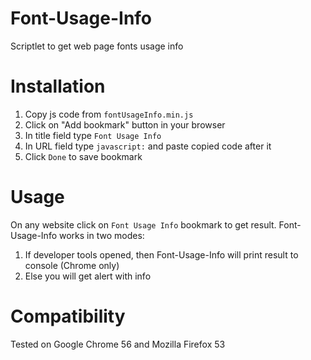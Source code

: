# Font-Usage-Info
Scriptlet to get web page fonts usage info

# Installation

1. Copy js code from `fontUsageInfo.min.js`
2. Click on "Add bookmark" button in your browser
3. In title field type `Font Usage Info`
4. In URL field type `javascript:` and paste copied code after it
5. Click `Done` to save bookmark

# Usage

On any website click on `Font Usage Info` bookmark to get result.
Font-Usage-Info works in two modes:

1. If developer tools opened, then Font-Usage-Info will print result to console (Chrome only)
2. Else you will get alert with info

# Compatibility

Tested on Google Chrome 56 and Mozilla Firefox 53